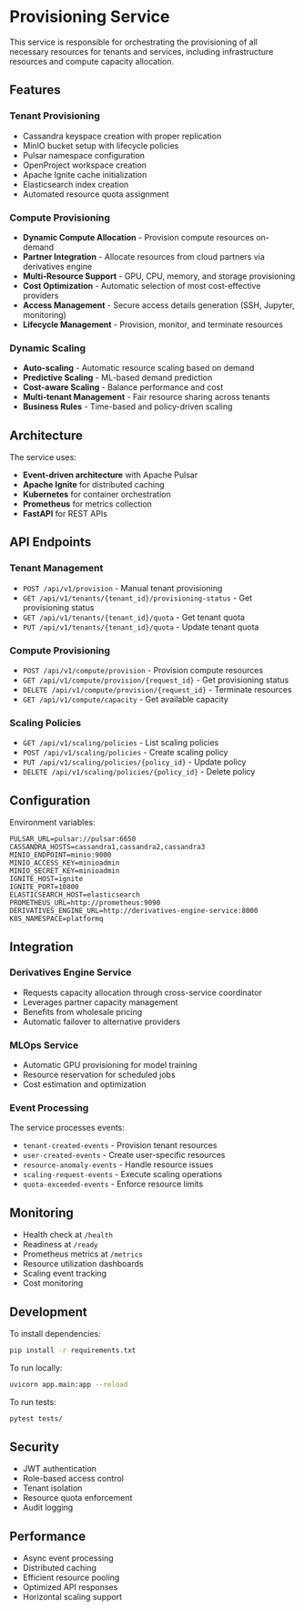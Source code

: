 
# Provisioning Service

This service is responsible for orchestrating the provisioning of all necessary resources for tenants and services, including infrastructure resources and compute capacity allocation.

## Features

### Tenant Provisioning
- Cassandra keyspace creation with proper replication
- MinIO bucket setup with lifecycle policies
- Pulsar namespace configuration
- OpenProject workspace creation
- Apache Ignite cache initialization
- Elasticsearch index creation
- Automated resource quota assignment

### Compute Provisioning
- **Dynamic Compute Allocation** - Provision compute resources on-demand
- **Partner Integration** - Allocate resources from cloud partners via derivatives engine
- **Multi-Resource Support** - GPU, CPU, memory, and storage provisioning
- **Cost Optimization** - Automatic selection of most cost-effective providers
- **Access Management** - Secure access details generation (SSH, Jupyter, monitoring)
- **Lifecycle Management** - Provision, monitor, and terminate resources

### Dynamic Scaling
- **Auto-scaling** - Automatic resource scaling based on demand
- **Predictive Scaling** - ML-based demand prediction
- **Cost-aware Scaling** - Balance performance and cost
- **Multi-tenant Management** - Fair resource sharing across tenants
- **Business Rules** - Time-based and policy-driven scaling

## Architecture

The service uses:
- **Event-driven architecture** with Apache Pulsar
- **Apache Ignite** for distributed caching
- **Kubernetes** for container orchestration
- **Prometheus** for metrics collection
- **FastAPI** for REST APIs

## API Endpoints

### Tenant Management
- `POST /api/v1/provision` - Manual tenant provisioning
- `GET /api/v1/tenants/{tenant_id}/provisioning-status` - Get provisioning status
- `GET /api/v1/tenants/{tenant_id}/quota` - Get tenant quota
- `PUT /api/v1/tenants/{tenant_id}/quota` - Update tenant quota

### Compute Provisioning
- `POST /api/v1/compute/provision` - Provision compute resources
- `GET /api/v1/compute/provision/{request_id}` - Get provisioning status
- `DELETE /api/v1/compute/provision/{request_id}` - Terminate resources
- `GET /api/v1/compute/capacity` - Get available capacity

### Scaling Policies
- `GET /api/v1/scaling/policies` - List scaling policies
- `POST /api/v1/scaling/policies` - Create scaling policy
- `PUT /api/v1/scaling/policies/{policy_id}` - Update policy
- `DELETE /api/v1/scaling/policies/{policy_id}` - Delete policy

## Configuration

Environment variables:
```
PULSAR_URL=pulsar://pulsar:6650
CASSANDRA_HOSTS=cassandra1,cassandra2,cassandra3
MINIO_ENDPOINT=minio:9000
MINIO_ACCESS_KEY=minioadmin
MINIO_SECRET_KEY=minioadmin
IGNITE_HOST=ignite
IGNITE_PORT=10800
ELASTICSEARCH_HOST=elasticsearch
PROMETHEUS_URL=http://prometheus:9090
DERIVATIVES_ENGINE_URL=http://derivatives-engine-service:8000
K8S_NAMESPACE=platformq
```

## Integration

### Derivatives Engine Service
- Requests capacity allocation through cross-service coordinator
- Leverages partner capacity management
- Benefits from wholesale pricing
- Automatic failover to alternative providers

### MLOps Service
- Automatic GPU provisioning for model training
- Resource reservation for scheduled jobs
- Cost estimation and optimization

### Event Processing
The service processes events:
- `tenant-created-events` - Provision tenant resources
- `user-created-events` - Create user-specific resources
- `resource-anomaly-events` - Handle resource issues
- `scaling-request-events` - Execute scaling operations
- `quota-exceeded-events` - Enforce resource limits

## Monitoring

- Health check at `/health`
- Readiness at `/ready`
- Prometheus metrics at `/metrics`
- Resource utilization dashboards
- Scaling event tracking
- Cost monitoring

## Development

To install dependencies:
```bash
pip install -r requirements.txt
```

To run locally:
```bash
uvicorn app.main:app --reload
```

To run tests:
```bash
pytest tests/
```

## Security

- JWT authentication
- Role-based access control
- Tenant isolation
- Resource quota enforcement
- Audit logging

## Performance

- Async event processing
- Distributed caching
- Efficient resource pooling
- Optimized API responses
- Horizontal scaling support 